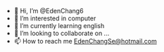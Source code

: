 - 👋 Hi, I’m @EdenChang6
- 👀 I’m interested in computer
- 🌱 I’m currently learning english
- 💞️ I’m looking to collaborate on ...
- 📫 How to reach me EdenChangSe@hotmail.com

<!---
EdenChang6/EdenChang6 is a ✨ special ✨ repository because its `README.md` (this file) appears on your GitHub profile.
You can click the Preview link to take a look at your changes.
--->
